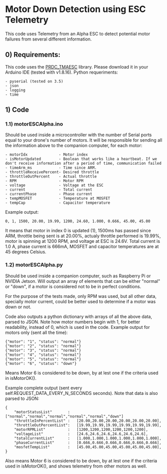 # Motor Down Detection using ESC Telemetry

This code uses Telemetry from an Alpha ESC to detect potential motor failures from several different information. 

## 0) Requirements:

This code uses the [PRDC_TMAESC](https://github.com/PR-DC/PRDC_TMAESC) library. Please download it in your Arduino IDE (tested with v1.8.16).
Python requeriments:
    
    - pyserial (tested on 3.5)
    - json     
    - logging  
    - time     
    
## 1) Code

### 1.1) **motorESCAlpha.ino**

Should be used inside a microcontroller with the number of Serial ports equal to your drone's number of motors. It will be responsible for sending all the information above to the companion computer, for each motor:

    - motorIdx              - Motor index
    - isMotorUpdated        - Boolean that works like a heartbeat. If we don't receive information after a period of time, communication failed
    - timeArm_ms            - Time since ARM.
    - throttleReceivePercent- Desired throttle
    - throttleOutPercent    - Actual throttle
    - RPM                   - Motor RPM
    - voltage               - Voltage at the ESC
    - current               - Total current 
    - currentPhase          - Phase current
    - tempMOSFET            - Temperature at MOSFET
    - tempCap               - Capacitor temperature

Example output: 
    
    0, 1, 1500, 20.00, 19.99, 1200, 24.60, 1.000, 0.666, 45.00, 45.00
    
It means that motor in index 0 is updated (1), 1500ms has passed since ARM, throttle being sent is at 20.00%, actualy throttle performed is 19.99%, motor is spinning at 1200 RPM, and voltage at ESC is 24.6V. Total current is 1.0 A, phase current is 666mA, MOSFET and capacitor temperatures are at 45 degrees Celsius.

### 1.2) **motorESCAlpha.py**

Should be used inside a companion computer, such as Raspberry Pi or NVIDIA Jetson. Will output an array of elements that can be either "normal" or "down", if a motor is considered not to be in perfect conditions. 

For the purpose of the tests made, only RPM was used, but all other data, specially motor current, could be better used to determine if a motor was down or not. 

Code also outputs a python dictionary with arrays of all the above data, parsed to JSON. Note how motor numbers begin with 1, for better readability, instead of 0, which is used in the code. Example output for motors only (sent all the time):

    {"motor": "1", "status": "normal"}
    {"motor": "2", "status": "normal"}
    {"motor": "3", "status": "normal"}
    {"motor": "4", "status": "normal"}
    {"motor": "5", "status": "normal"}
    {"motor": "6", "status": "down"}

Means Motor 6 is considered to be down, by at lest one if the criteria used in isMotorOK().

Example complete output (sent every self.REQUEST_DATA_EVERY_N_SECONDS seconds). Note that data is also parsed to JSON:

    {
        "motorStatusList"       :   ["normal","normal","normal","normal","normal","down"]
        "throttleInPercentList" :   [20.00,20.00,20.00,20.00,20.00,20.00],
        "throttleOutPercentList":   [19.99,19.99,19.99,19.99,19.99,19.99],
        "motorRPMList"          :   [1200,1200,1200,1200,1200,1200],
        "voltageList"           :   [24.6,24.6,24.6,24.6,24.6,24.6],
        "totalCurrentList"      :   [1.000,1.000,1.000,1.000,1.000,1.000],
        "phaseCurrentList"      :   [0.666,0.666,0.666,0.666,0.666,0.666],
        "mosfetTempList"        :   [45.00,45.00,45.00,45.00,45.00,45.00],
    }

Also means Motor 6 is considered to be down, by at lest one if the criteria used in isMotorOK(), and shows telemetry from other motors as well.
